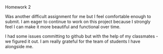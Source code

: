 Homework 2

Was another difficult assignment for me but I feel comfortable enough to submit. I am eager to continue to work on this project because I strongly feel I can make it more beautiful and functional over time.

I had some issues committing to github but with the help of my classmates - we figured it out. I am really grateful for the team of students I have alongside me.
